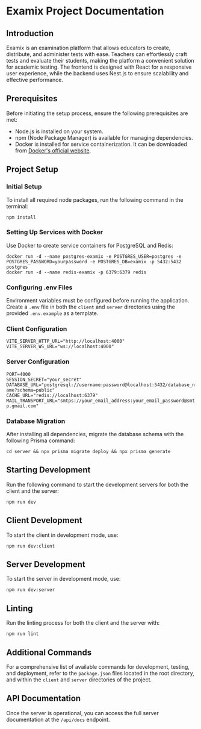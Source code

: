 Examix Project Documentation
============================

Introduction
------------

Examix is an examination platform that allows educators to create, distribute, and administer tests with ease. Teachers can effortlessly craft tests and evaluate their students, making the platform a convenient solution for academic testing. The frontend is designed with React for a responsive user experience, while the backend uses Nest.js to ensure scalability and effective performance.

Prerequisites
-------------

Before initiating the setup process, ensure the following prerequisites are met:

*   Node.js is installed on your system.
*   npm (Node Package Manager) is available for managing dependencies.
*   Docker is installed for service containerization. It can be downloaded from [Docker's official website](https://www.docker.com/get-started).

Project Setup
-------------

### Initial Setup

To install all required node packages, run the following command in the terminal:

`npm install`

### Setting Up Services with Docker

Use Docker to create service containers for PostgreSQL and Redis:

`docker run -d --name postgres-examix -e POSTGRES_USER=postgres -e POSTGRES_PASSWORD=yourpassword -e POSTGRES_DB=examix -p 5432:5432 postgres`  
`docker run -d --name redis-examix -p 6379:6379 redis`

### Configuring .env Files

Environment variables must be configured before running the application. Create a `.env` file in both the `client` and `server` directories using the provided `.env.example` as a template.

### Client Configuration

`VITE_SERVER_HTTP_URL="http://localhost:4000"`  
`VITE_SERVER_WS_URL="ws://localhost:4000"`

### Server Configuration

`PORT=4000`  
`SESSION_SECRET="your_secret"`  
`DATABASE_URL="postgresql://username:password@localhost:5432/database_name?schema=public"`  
`CACHE_URL="redis://localhost:6379"`  
`MAIL_TRANSPORT_URL="smtps://your_email_address:your_email_password@smtp.gmail.com"`

### Database Migration

After installing all dependencies, migrate the database schema with the following Prisma command:

`cd server && npx prisma migrate deploy && npx prisma generate`

Starting Development
--------------------

Run the following command to start the development servers for both the client and the server:

`npm run dev`

Client Development
------------------

To start the client in development mode, use:

`npm run dev:client`

Server Development
------------------

To start the server in development mode, use:

`npm run dev:server`

Linting
-------

Run the linting process for both the client and the server with:

`npm run lint`

Additional Commands
-------------------

For a comprehensive list of available commands for development, testing, and deployment, refer to the `package.json` files located in the root directory, and within the `client` and `server` directories of the project.

API Documentation
-----------------

Once the server is operational, you can access the full server documentation at the `/api/docs` endpoint.
